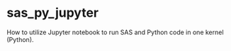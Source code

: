 # sas_py_jupyter
How to utilize Jupyter notebook to run SAS and Python code in one kernel (Python).
